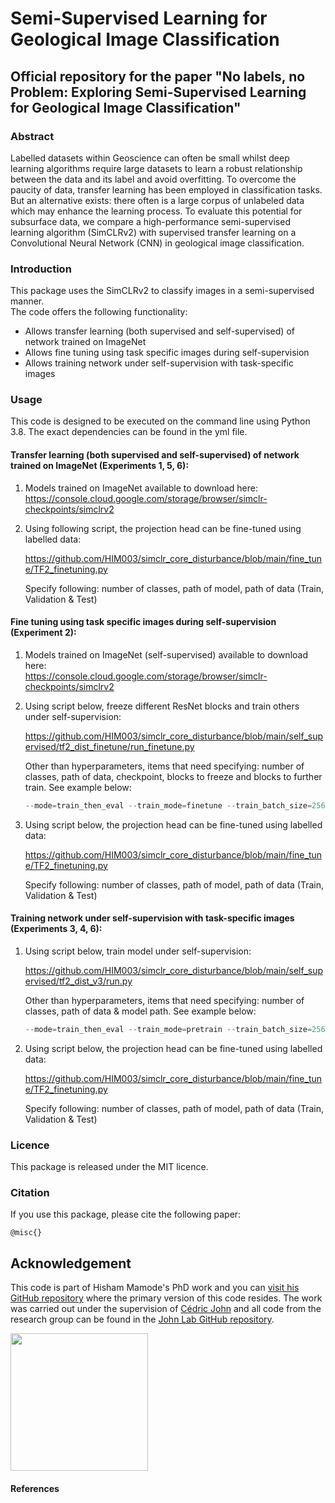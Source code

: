 # Semi-Supervised Learning for Geological Image Classification
## Official repository for the paper "No labels, no Problem: Exploring Semi-Supervised Learning for Geological Image Classification"

### Abstract
Labelled datasets within Geoscience can often be small whilst deep learning algorithms require large datasets to learn a robust relationship between the data and its label and avoid overfitting.  To overcome the paucity of data, transfer learning has been employed in classification tasks. But an alternative exists: there often is a large corpus of unlabeled data which may enhance the learning process.  To evaluate this potential for subsurface data, we compare a high-performance semi-supervised learning algorithm (SimCLRv2) with supervised transfer learning on a Convolutional Neural Network (CNN) in geological image classification. 

### Introduction

This package uses the SimCLRv2 to classify images in a semi-supervised manner.  
The code offers the following functionality:
* Allows transfer learning (both supervised and self-supervised) of network trained on ImageNet
* Allows fine tuning using task specific images during self-supervision
* Allows training network under self-supervision with task-specific images

### Usage

This code is designed to be executed on the command line using Python 3.8.  The exact dependencies can be found in the yml file.

#### Transfer learning (both supervised and self-supervised) of network trained on ImageNet (Experiments 1, 5, 6):

1) Models trained on ImageNet available to download here: 
	https://console.cloud.google.com/storage/browser/simclr-checkpoints/simclrv2
	
2) Using following script, the projection head can be fine-tuned using labelled data:  

     https://github.com/HIM003/simclr_core_disturbance/blob/main/fine_tune/TF2_finetuning.py

     Specify following: number of classes, path of model, path of data (Train, Validation & Test)
	


#### Fine tuning using task specific images during self-supervision (Experiment 2):

1) Models trained on ImageNet (self-supervised) available to download here:  
	https://console.cloud.google.com/storage/browser/simclr-checkpoints/simclrv2

2) Using script below, freeze different ResNet blocks and train others under self-supervision:
	
 	https://github.com/HIM003/simclr_core_disturbance/blob/main/self_supervised/tf2_dist_finetune/run_finetune.py
	
 	Other than hyperparameters, items that need specifying: number of classes, path of data, checkpoint, blocks to freeze and blocks to further train.  See example below:
	
 	```python
	--mode=train_then_eval --train_mode=finetune --train_batch_size=256 --train_epochs=50 --sk_ratio=0 --learning_rate=0.01 --weight_decay=1e-4 --temperature=0.5 --dataset=imagenet2012 --image_size=224 --eval_split=validation --resnet_depth=50 --use_blur=False --color_jitter_strength=0.5 --width_multiplier=1 --model_dir=/some_path/50d_256b_100e_w1_sk0_100_10train_ft-1_lr01_e50 --use_tpu=False --num_of_classes=10 --image_dir=/some_path/images/tmp_10train/training --checkpoint=/some_path/50d_256b_100e_w1_sk0_100/ckpt-7200 --fine_tune_after_block=-1 --labels="yep"
	```
3) Using script below, the projection head can be fine-tuned using labelled data: 
	
	https://github.com/HIM003/simclr_core_disturbance/blob/main/fine_tune/TF2_finetuning.py
 
 	Specify following: number of classes, path of model, path of data (Train, Validation & Test)


#### Training network under self-supervision with task-specific images (Experiments 3, 4, 6):

1) Using script below, train model under self-supervision: 
	
 	https://github.com/HIM003/simclr_core_disturbance/blob/main/self_supervised/tf2_dist_v3/run.py	
	
 	Other than hyperparameters, items that need specifying: number of classes, path of data & model path.  See example below:
	
 	```python	
	--mode=train_then_eval --train_mode=pretrain --train_batch_size=256 --train_epochs=100 --sk_ratio=0 --learning_rate=1.0 --weight_decay=1e-4 --temperature=0.5 --dataset=imagenet2012 --image_size=224 --eval_split=validation --resnet_depth=50 --use_blur=False --color_jitter_strength=0.5 --width_multiplier=1 --model_dir=/some_path/50d_256b_100e_w1_sk0_80 --use_tpu=False --num_of_classes=10 --image_dir=/some_path/images/for_training80
	```
  
2) Using script below, the projection head can be fine-tuned using labelled data: 

   	https://github.com/HIM003/simclr_core_disturbance/blob/main/fine_tune/TF2_finetuning.py
	
 	Specify following: number of classes, path of model, path of data (Train, Validation & Test)



### Licence
This package is released under the MIT licence.

### Citation
If you use this package, please cite the following paper:
```
@misc{}
```

## Acknowledgement
This code is part of Hisham Mamode's PhD work and you can [visit his GitHub repository](https://github.com/HIM003) where the primary version of this code resides. The work was carried out under the supervision of [Cédric John](https://github.com/cedricmjohn) and all code from the research group can be found in the [John Lab GitHub repository](https://github.com/johnlab-research).

<a href="https://www.john-lab.org">
<img src="https://www.john-lab.org/wp-content/uploads/2023/01/footer_small_logo.png" style="width:220px">
</a>

#### References

